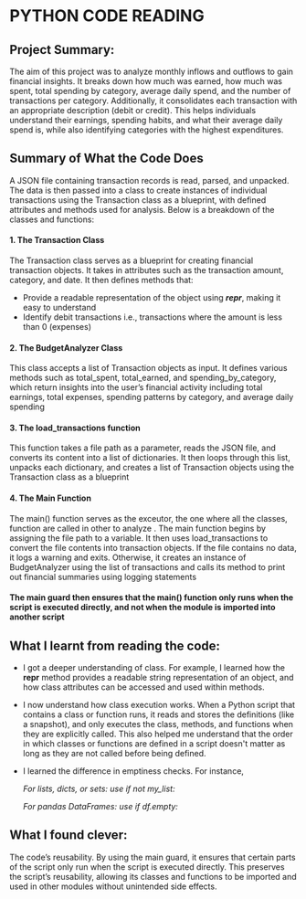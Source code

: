 # PYTHON CODE READING

## Project Summary:
The aim of this project was to analyze monthly inflows and outflows to gain financial insights. It breaks down how much was earned, how much was spent, total spending by category, average daily spend, and the number of transactions per category. Additionally, it consolidates each transaction with an appropriate description (debit or credit). This helps individuals understand their earnings, spending habits, and what their average daily spend is, while also identifying categories with the highest expenditures.

## Summary of What the Code Does
A JSON file containing transaction records is read, parsed, and unpacked. The data is then passed into a class to create instances of individual transactions using the Transaction class as a blueprint, with defined attributes and methods used for analysis. Below is a breakdown of the classes and functions:

#### **1. The Transaction Class**
The Transaction class serves as a blueprint for creating financial transaction objects. It takes in attributes such as the transaction amount, category, and date. It then defines methods that:
-	Provide a readable representation of the object using _____repr_____, making it easy to understand
- Identify debit transactions i.e., transactions where the amount is less than 0 (expenses)

#### **2. The BudgetAnalyzer Class**
This class accepts a list of Transaction objects as input. It defines various methods such as total_spent, total_earned, and spending_by_category, which return insights into the user’s financial activity including total earnings, total expenses, spending patterns by category, and average daily spending

#### **3. The load_transactions function**
This function takes a file path as a parameter, reads the JSON file, and converts its content into a list of dictionaries. It then loops through this list, unpacks each dictionary, and creates a list of Transaction objects using the Transaction class as a blueprint

#### **4. The Main Function**
The main() function serves as the exceutor, the one where all the classes, function are called in other to analyze . The main function begins by assigning the file path to a variable. It then uses load_transactions to convert the file contents into transaction objects. If the file contains no data, it logs a warning and exits. Otherwise, it creates an instance of BudgetAnalyzer using the list of transactions and calls its method to print out financial summaries using logging statements

#### The main guard then ensures that the main() function only runs when the script is executed directly, and not when the module is imported into another script

## What I learnt from reading the code: 
-	I got a deeper understanding of class. For example, I learned how the __repr__ method provides a readable string representation of an object, and how class attributes can be accessed and used within methods.
-	I now understand how class execution works. When a Python script that contains a class or function runs, it reads and stores the definitions (like a snapshot), and only executes the class, methods, and functions when they are explicitly called. This also helped me understand that the order in which classes or functions are defined in a script doesn't matter as long as they are not called before being defined.
-	I learned the difference in emptiness checks. For instance,
  
      *For lists, dicts, or sets: use if not my_list:*
  
      *For pandas DataFrames: use if df.empty:*


## What I found clever:
The code’s reusability. By using the main guard, it ensures that certain parts of the script only run when the script is executed directly. This preserves the script’s reusability, allowing its classes and functions to be imported and used in other modules without unintended side effects.




